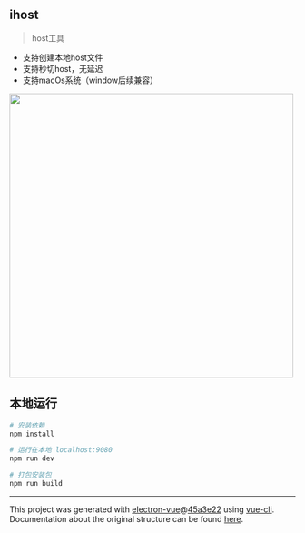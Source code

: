 ## ihost

> host工具

* 支持创建本地host文件
* 支持秒切host，无延迟
* 支持macOs系统（window后续兼容）

<img src="https://user-gold-cdn.xitu.io/2020/4/23/171a4e294d2118de?w=1606&h=1054&f=png&s=125334" width="500px" />


## 本地运行

``` bash
# 安装依赖
npm install

# 运行在本地 localhost:9080
npm run dev

# 打包安装包
npm run build


```

---

This project was generated with [electron-vue](https://github.com/SimulatedGREG/electron-vue)@[45a3e22](https://github.com/SimulatedGREG/electron-vue/tree/45a3e224e7bb8fc71909021ccfdcfec0f461f634) using [vue-cli](https://github.com/vuejs/vue-cli). Documentation about the original structure can be found [here](https://simulatedgreg.gitbooks.io/electron-vue/content/index.html).
